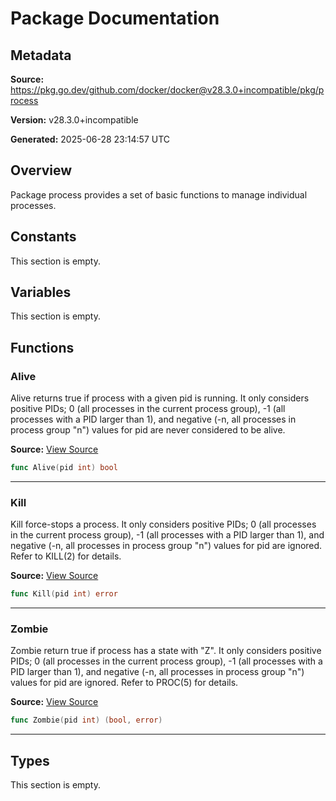 # Package Documentation

## Metadata

**Source:** https://pkg.go.dev/github.com/docker/docker@v28.3.0+incompatible/pkg/process

**Version:** v28.3.0+incompatible

**Generated:** 2025-06-28 23:14:57 UTC

## Overview

Package process provides a set of basic functions to manage individual
processes.


## Constants

This section is empty.

## Variables

This section is empty.

## Functions

### Alive

Alive returns true if process with a given pid is running. It only considers
positive PIDs; 0 (all processes in the current process group), -1 (all processes
with a PID larger than 1), and negative (-n, all processes in process group
"n") values for pid are never considered to be alive.

**Source:** [View Source](https://github.com/docker/docker/blob/v28.3.0/pkg/process/process_unix.go#L21)  

```go
func Alive(pid int) bool
```

---

### Kill

Kill force-stops a process. It only considers positive PIDs; 0 (all processes
in the current process group), -1 (all processes with a PID larger than 1),
and negative (-n, all processes in process group "n") values for pid are
ignored. Refer to KILL(2) for details.

**Source:** [View Source](https://github.com/docker/docker/blob/v28.3.0/pkg/process/process_unix.go#L50)  

```go
func Kill(pid int) error
```

---

### Zombie

Zombie return true if process has a state with "Z". It only considers positive
PIDs; 0 (all processes in the current process group), -1 (all processes with
a PID larger than 1), and negative (-n, all processes in process group "n")
values for pid are ignored. Refer to PROC(5) for details.

**Source:** [View Source](https://github.com/docker/docker/blob/v28.3.0/pkg/process/process_unix.go#L67)  

```go
func Zombie(pid int) (bool, error)
```

---

## Types

This section is empty.


